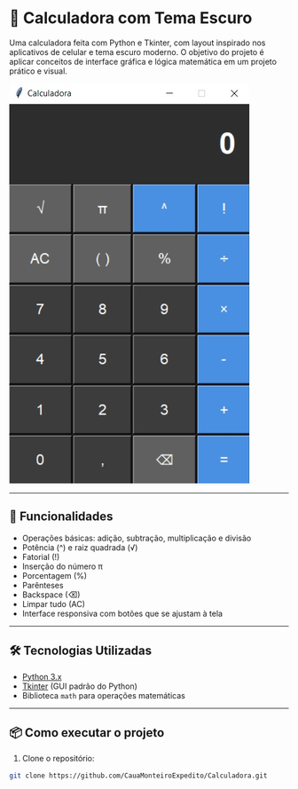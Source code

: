 # 🧮 Calculadora com Tema Escuro

Uma calculadora feita com Python e Tkinter, com layout inspirado nos aplicativos de celular e tema escuro moderno. O objetivo do projeto é aplicar conceitos de interface gráfica e lógica matemática em um projeto prático e visual.

![Interface da Calculadora](https://github.com/CauaMonteiroExpedito/Calculadora/blob/main/CalculadoraInterface.jpg?raw=true)

---

## 🚀 Funcionalidades

- Operações básicas: adição, subtração, multiplicação e divisão
- Potência (^) e raiz quadrada (√)
- Fatorial (!)
- Inserção do número π
- Porcentagem (%)
- Parênteses
- Backspace (⌫)
- Limpar tudo (AC)
- Interface responsiva com botões que se ajustam à tela

---

## 🛠️ Tecnologias Utilizadas

- [Python 3.x](https://www.python.org/)
- [Tkinter](https://docs.python.org/3/library/tkinter.html) (GUI padrão do Python)
- Biblioteca `math` para operações matemáticas

---

## 📦 Como executar o projeto

1. Clone o repositório:

```bash
git clone https://github.com/CauaMonteiroExpedito/Calculadora.git
